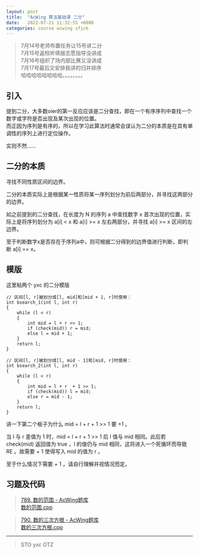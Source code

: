 ```yaml
---
layout: post
title:  "AcWing 算法基础课 二分"
date:   2022-07-21 11:32:55 +0800
categories: course acwing sfjck
---
```


> 7月14号老师布置任务让15号讲二分  
> 7月15号返校听填报志愿指导没讲成  
> 7月16号组织了场内部比赛又没讲成  
> 7月17号最后又安排我讲的归并排序  
> 哈哈哈哈哈哈哈哈。。。。。。。。

## 引入
提到二分，大多数oier的第一反应应该是二分查找，即在一个有序序列中查找一个数字或字符是否出现及某次出现的位置。  
而正因为序列是有序的，所以在学习此算法时通常会误认为二分的本质是在具有单调性的序列上进行定位操作。  

实则不然……

## 二分的本质
寻找不同性质区间的边界。  

二分的本质实际上是根据某一性质将某一序列划分为前后两部分，并寻找这两部分的边界。

如之前提到的二分查找，在长度为 N 的序列 a 中查找数字 x 首次出现的位置，实际上是将序列划分为 a[i] < x 和 a[i] >= x 左右两部分，并寻找 a[i] >= x 区间的左边界。

至于判断数字x是否存在于序列a中，则可根据二分得到的边界值进行判断，即判断 a[i] == x。

## 模版
这里粘两个 yxc 的二分模版

```
// 区间[l, r]被划分成[l, mid]和[mid + 1, r]时使用：
int bsearch_1(int l, int r)
{
    while (l < r)
    {
        int mid = l + r >> 1;
        if (check(mid)) r = mid;
        else l = mid + 1;
    }
    return l;
}

// 区间[l, r]被划分成[l, mid - 1]和[mid, r]时使用：
int bsearch_2(int l, int r)
{
    while (l < r)
    {
        int mid = l + r  + 1 >> 1;
        if (check(mid)) l = mid;
        else r = mid - 1;
    }
    return l;
}
```

讲一下第二个板子为什么 mid = l + r + 1 >> 1 要 +1 。

当 l 与 r 差值为 1 时，mid = l + r + 1 >> 1 后 l 值与 mid 相同。此后若 check(mid) 返回值为 true ，l 的值仍与 mid 相同，这将进入一个死循环而导致 RE 。故需要 + 1 使得写入 mid 的值为 r 。

至于什么情况下需要 + 1 ，请自行理解并视情况而定。

## 习题及代码
> <a href="https://www.acwing.com/problem/content/791/" target="_blank">789. 数的范围 - AcWing题库</a>  
> <a href="https://gitee.com/lyccrius/oi/tree/master/www.acwing.com/problem/content/791/数的范围.cpp" target="_blank">数的范围.cpp</a>

> <a href="https://www.acwing.com/problem/content/792/" target="_blank">790. 数的三次方根 - AcWing题库</a>  
> <a href="https://gitee.com/lyccrius/oi/tree/master/www.acwing.com/problem/content/792/数的三次方根.cpp" target="_blank">数的三次方根.cpp</a>

---
> STO yxc OTZ